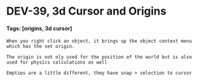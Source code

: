 # DEV-39, 3d Cursor and Origins
#### Tags: [origins, 3d cursor]

    When you right click an object, it brings up the object context menu which has the set origin.

    The origin is not oly used for the position of the world but is also used for physics calculations as well

    Empties are a little different, they have snap > selection to cursor